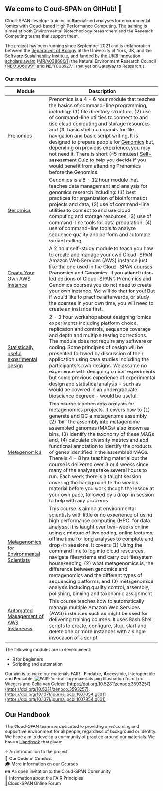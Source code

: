 ## Welcome to Cloud-SPAN on GitHub! 👋

Cloud-SPAN develops training in **Sp**ecialised **an**alyses for environmental 'omics with Cloud-based High Performance Computing. The training is aimed at both Environmental Biotechnology researchers and the Research Computing teams that support them.

The project has been running since September 2021 and is collaboration between the [Department of Biology](https://www.york.ac.uk/biology/) at the University of York, UK, and the [Software Sustainability Institute](https://www.software.ac.uk/), and funded by the [UKRI innovation scholars award](https://www.ukri.org/news/initiatives-boost-health-and-bioscience-skills-and-industry/) ([MR/V038680/1](https://gtr.ukri.org/projects?ref=MR%2FV038680%2F1)) the Natural Environment Research Council ([NE/X006999/1](https://gtr.ukri.org/projects?ref=NE%2FX006999%2F1#/tabOverview) and  NE/Y003527/1 (not yet on Gateway to Research)). 

### Our modules

| Module                     | Description |
| -------------------------- | ---------|
| [Prenomics](https://cloud-span.github.io/prenomics00-intro/)| Prenomics is a 4 - 6 hour module that teaches the basics of command-line programming, including: (1) file directory structure, (2) use of command-line utilities to connect to and use cloud computing and storage resources and (3) basic shell commands for file navigation and basic script writing. It is designed to prepare people for  [Genomics](https://cloud-span.github.io/00genomics) but, depending on previous experience, you may not need it. There is short (~5 minutes) [Self-assessment Quiz](https://shiny.york.ac.uk/er13/prenomics-quiz/#section-why) to help you decide if you would benefit from attending Prenomics before the Genomics.|
| [Genomics](https://cloud-span.github.io/00genomics/) | Genomics is a 8 - 12 hour module that teaches data management and analysis for genomics research including: (1) best practices for organization of bioinformatics projects and data, (2) use of command-line utilities to connect to and use cloud computing and storage resources, (3) use of command-line tools for data preparation, (4) use of command-line tools to analyze sequence quality and perform and automate variant calling. |
| [Create Your Own AWS Instance](https://cloud-span.github.io/create-aws-instance-0-overview/)| A 2 hour self-study module to teach you how to create and manage your own Cloud-SPAN Amazon Web Services (AWS) instance just like the one used in the Cloud-SPAN courses Prenomics and Genomics. If you attend tutor-led editions of Cloud-SPAN’s Prenomics and Genomics courses you do not need to create your own instance. We will do that for you! But if would like to practice afterwards, or study the courses in your own time, you will need to create an instance first.
| [Statistically useful experimental design](https://cloud-span.github.io/experimental_design00-overview/)| 2 - 3 hour workshop about designing ‘omics experiments including platform choice, replication and controls, sequence coverage and depth and multiple testing corrections. The module does not require any software or coding. Some principles of design will be presented followed by discussion of their application using case studies including the participants's own designs. We assume no experience with designing omics’ experiments but some previous experience of experimental design and statistical analysis - such as would be covered in an undergraduate bioscience degreee - would be useful.
| [Metagenomics](https://cloud-span.github.io/metagenomics00-overview/)| This course teaches data analysis for metagenomics projects. It covers how to (1) generate and QC a metagenome assembly, (2) ‘bin’ the assembly into metagenome assembled genomes (MAGs) also known as bins, (3) identify the taxonomy of these MAGs and, (4) calculate diversity metrics and add functional annotation to identify the products of genes identified in the assembled MAGs. There is 4 - 8 hrs teaching material but the course is delivered over 3 or 4 weeks since many of the analyses take several hours to run. Each week there is a taught session covering the background to the week's material before you work though the lesson at your own pace, followed by a drop-in session to help with any problems
| [Metagenomics for Environmental Scientists](https://cloud-span.github.io/nerc-metagenomics00-overview/)| This course is aimed at environmental scientists with little or no experience of using high performance computing (HPC) for data analysis. It is taught over two-weeks online using a mixture of live coding, online lectures, offline time for long analyses to complete and drop-in sessions. It covers (1) Using the command line to log into cloud resources, navigate filesystems and carry out filesystem housekeeping, (2) what metagenomics is, the difference between genomics and metagenomics and the different types of sequencing platforms, and (3) metagenomics analysis including quality control, assembly, polishing, binning and taxonomic assignment
| [Automated Management of AWS Instancess](https://cloud-span.github.io/cloud-admin-guide-0-overview/)| This course teaches how to automatically manage multiple Amazon Web Services (AWS) instances such as might be used for delivering training courses. It uses Bash Shell scripts to create, configure, stop, start and delete one or more instances with a single invocation of a script.


The following modules are in development:
-  R for beginners
-  Scripting and automation


Our aim is to make our materials FAIR - **F**indable, **A**ccessible, **I**nteroperable and **R**eusable.
![FAIR-for-training-materials png](https://user-images.githubusercontent.com/7593411/169241689-6c0fe466-8712-4fb7-b9d7-2c7f45755e75.png)
Illustration from Luc Wiegers and Celia van Gelder: [https://doi.org/10.5281/zenodo.3593257](https://doi.org/10.5281/zenodo.3593257).
[https://doi.org/10.1371/journal.pcbi.1007854.g001](https://doi.org/10.1371/journal.pcbi.1007854.g001)

## Our Handbook
The Cloud-SPAN team are dedicated to providing a welcoming and supportive environment for all people, regardless of background or identity. We hope aim to develop a community of practice around our materials.
We have a [Handbook](https://cloud-span.github.io/CloudSPAN-handbook/) that gives:

⭐ An introduction to the project  
🤝 Our Code of Conduct  
🎓 More information on our Courses  
👪 An open invitation to the Cloud-SPAN Community  
📌 Information about the FAIR Principles  
📜Cloud-SPAN Online Forum  


